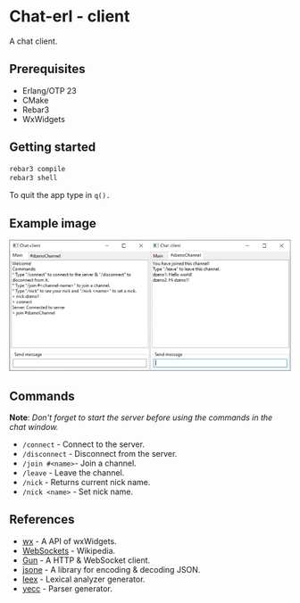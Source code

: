 # Chat-erl - client
A chat client.

## Prerequisites
- Erlang/OTP 23
- CMake
- Rebar3
- WxWidgets

## Getting started
```bash
rebar3 compile
rebar3 shell
```
To quit the app type in `q().`

## Example image
![Image of Yaktocat](./client-example.jpg)

## Commands
**Note**: *Don't forget to start the server before using the commands in the chat window.*
- `/connect` - Connect to the server.
- `/disconnect` - Disconnect from the server.
- `/join #<name>`- Join a channel.
- `/leave` - Leave the channel.
- `/nick` - Returns current nick name.
- `/nick <name>` - Set nick name.

## References
- [wx](https://erlang.org/doc/man/wx.html) - A API of wxWidgets. 
- [WebSockets](https://en.wikipedia.org/wiki/WebSocket) - Wikipedia.
- [Gun](https://ninenines.eu/docs/en/gun/2.0/guide/) - A HTTP & WebSocket client.
- [jsone](https://github.com/sile/jsone) - A library for encoding & decoding JSON.
- [leex](https://erlang.org/doc/man/leex.html) - Lexical analyzer generator.
- [yecc](https://erlang.org/doc/man/yecc.html) - Parser generator.

